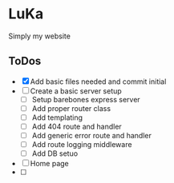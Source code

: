 # LuKa

Simply my website

## ToDos

- [x] Add basic files needed and commit initial
- [ ] Create a basic server setup
  - [ ] Setup barebones express server
  - [ ] Add proper router class
  - [ ] Add templating
  - [ ] Add 404 route and handler
  - [ ] Add generic error route and handler
  - [ ] Add route logging middleware
  - [ ] Add DB setuo
- [ ] Home page
- [ ]
